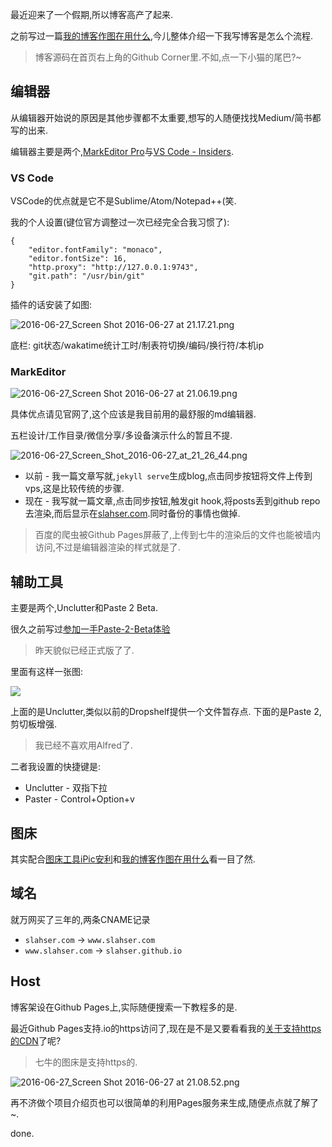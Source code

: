 最近迎来了一个假期,所以博客高产了起来. 

之前写过一篇[我的博客作图在用什么](http://www.slahser.com/2016/03/23/我的博客作图在用什么/),今儿整体介绍一下我写博客是怎么个流程. 

> 博客源码在首页右上角的Github Corner里.不如,点一下小猫的尾巴?~  

## 编辑器

从编辑器开始说的原因是其他步骤都不太重要,想写的人随便找找Medium/简书都写的出来. 

编辑器主要是两个,[MarkEditor Pro](http://markeditor.com)与[VS Code - Insiders](https://code.visualstudio.com). 

### VS Code 

VSCode的优点就是它不是Sublime/Atom/Notepad++(笑. 

我的个人设置(键位官方调整过一次已经完全合我习惯了): 

```
{
    "editor.fontFamily": "monaco",
    "editor.fontSize": 16,
    "http.proxy": "http://127.0.0.1:9743",
    "git.path": "/usr/bin/git"
}
``` 

插件的话安装了如图: 

![2016-06-27_Screen Shot 2016-06-27 at 21.17.21.png](https://o4dyfn0ef.qnssl.com/image/2016-06-27_Screen%20Shot%202016-06-27%20at%2021.17.21.png?imageView2/2/h/400) 

底栏: git状态/wakatime统计工时/制表符切换/编码/换行符/本机ip 

### MarkEditor 

![2016-06-27_Screen Shot 2016-06-27 at 21.06.19.png](https://o4dyfn0ef.qnssl.com/image/2016-06-27_Screen%20Shot%202016-06-27%20at%2021.06.19.png?imageView2/2/h/400)  

具体优点请见官网了,这个应该是我目前用的最舒服的md编辑器. 

五栏设计/工作目录/微信分享/多设备演示什么的暂且不提. 

![2016-06-27_Screen_Shot_2016-06-27_at_21_26_44.png](https://o4dyfn0ef.qnssl.com/image/2016-06-27_Screen_Shot_2016-06-27_at_21_26_44.png?imageView2/2/h/400) 

- 以前 - 我一篇文章写就,`jekyll serve`生成blog,点击同步按钮将文件上传到vps,这是比较传统的步骤. 
- 现在 - 我写就一篇文章,点击同步按钮,触发git hook,将posts丢到github repo去渲染,而后显示在[slahser.com](http://www.slahser.com).同时备份的事情也做掉. 

> 百度的爬虫被Github Pages屏蔽了,上传到七牛的渲染后的文件也能被墙内访问,不过是编辑器渲染的样式就是了. 

## 辅助工具 

主要是两个,Unclutter和Paste 2 Beta. 

很久之前写过[参加一手Paste-2-Beta体验](http://www.slahser.com/2016/02/13/参加一手Paste-2-Beta体验/) 

> 昨天貌似已经正式版了了.  

里面有这样一张图: 

![](http://7xqjx7.com1.z0.glb.clouddn.com/image/Screen%20Shot%202016-02-13%20at%2015.17.42.png?imageView2/2/h/400) 

上面的是Unclutter,类似以前的Dropshelf提供一个文件暂存点. 
下面的是Paste 2,剪切板增强.

> 我已经不喜欢用Alfred了. 

二者我设置的快捷键是: 

- Unclutter - 双指下拉
- Paster - Control+Option+v

## 图床 

其实配合[图床工具iPic安利](http://www.slahser.com/2016/05/31/图床工具iPic安利/)和[我的博客作图在用什么](http://www.slahser.com/2016/03/23/我的博客作图在用什么/)看一目了然. 

## 域名 

就万网买了三年的,两条CNAME记录 

- `slahser.com` -> `www.slahser.com`
- `www.slahser.com` -> `slahser.github.io` 

## Host 

博客架设在Github Pages上,实际随便搜索一下教程多的是. 

最近Github Pages支持.io的https访问了,现在是不是又要看看我的[关于支持https的CDN](http://www.slahser.com/2016/03/19/关于支持https的CDN/)了呢? 

> 七牛的图床是支持https的. 

![2016-06-27_Screen Shot 2016-06-27 at 21.08.52.png](https://o4dyfn0ef.qnssl.com/image/2016-06-27_Screen%20Shot%202016-06-27%20at%2021.08.52.png?imageView2/2/h/400) 

再不济做个项目介绍页也可以很简单的利用Pages服务来生成,随便点点就了解了~. 

done.  


